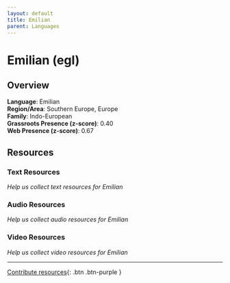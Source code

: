 ```yaml
---
layout: default
title: Emilian
parent: Languages
---
```


# Emilian (egl)

## Overview

**Language**: Emilian  
**Region/Area**: Southern Europe, Europe  
**Family**: Indo-European  
**Grassroots Presence (z-score)**: 0.40  
**Web Presence (z-score)**: 0.67  

## Resources

### Text Resources
*Help us collect text resources for Emilian*

### Audio Resources
*Help us collect audio resources for Emilian*

### Video Resources
*Help us collect video resources for Emilian*

---

[Contribute resources](https://forms.office.com/e/1SfLJx3u1r){: .btn .btn-purple }
